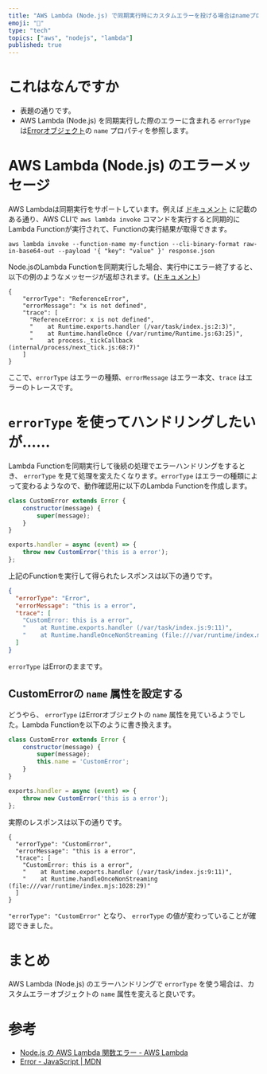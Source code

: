 ```yaml
---
title: "AWS Lambda (Node.js) で同期実行時にカスタムエラーを投げる場合はnameプロパティも変えると良い"
emoji: "🥃"
type: "tech"
topics: ["aws", "nodejs", "lambda"]
published: true
---
```


# これはなんですか

* 表題の通りです。
* AWS Lambda (Node.js) を同期実行した際のエラーに含まれる `errorType` は[Errorオブジェクト](https://developer.mozilla.org/ja/docs/Web/JavaScript/Reference/Global_Objects/Error)の `name` プロパティを参照します。


# AWS Lambda (Node.js) のエラーメッセージ

AWS Lambdaは同期実行をサポートしています。例えば [ドキュメント](https://docs.aws.amazon.com/ja_jp/lambda/latest/dg/invocation-sync.html) に記載のある通り、AWS CLIで `aws lambda invoke` コマンドを実行すると同期的にLambda Functionが実行されて、Functionの実行結果が取得できます。

```bash: Lambdaの同期実行例
aws lambda invoke --function-name my-function --cli-binary-format raw-in-base64-out --payload '{ "key": "value" }' response.json
```

Node.jsのLambda Functionを同期実行した場合、実行中にエラー終了すると、以下の例のようなメッセージが返却されます。([ドキュメント](https://docs.aws.amazon.com/ja_jp/lambda/latest/dg/nodejs-exceptions.html))

```json: エラーの例
{
    "errorType": "ReferenceError",
    "errorMessage": "x is not defined",
    "trace": [
      "ReferenceError: x is not defined",
      "    at Runtime.exports.handler (/var/task/index.js:2:3)",
      "    at Runtime.handleOnce (/var/runtime/Runtime.js:63:25)",
      "    at process._tickCallback (internal/process/next_tick.js:68:7)"
    ]
}
```

ここで、`errorType` はエラーの種類、`errorMessage` はエラー本文、`trace` はエラーのトレースです。

# `errorType` を使ってハンドリングしたいが……

Lambda Functionを同期実行して後続の処理でエラーハンドリングをするとき、 `errorType` を見て処理を変えたくなります。`errorType` はエラーの種類によって変わるようなので、動作確認用に以下のLambda Functionを作成します。

```js
class CustomError extends Error {
    constructor(message) {
        super(message);
    }
}

exports.handler = async (event) => {
    throw new CustomError('this is a error');
};
```

上記のFunctionを実行して得られたレスポンスは以下の通りです。

```json
{
  "errorType": "Error",
  "errorMessage": "this is a error",
  "trace": [
    "CustomError: this is a error",
    "    at Runtime.exports.handler (/var/task/index.js:9:11)",
    "    at Runtime.handleOnceNonStreaming (file:///var/runtime/index.mjs:1028:29)"
  ]
}
```

`errorType` はErrorのままです。


## CustomErrorの `name` 属性を設定する

どうやら、 `errorType` はErrorオブジェクトの `name` 属性を見ているようでした。Lambda Functionを以下のように書き換えます。

```javascript
class CustomError extends Error {
    constructor(message) {
        super(message);
        this.name = 'CustomError';
    }
}

exports.handler = async (event) => {
    throw new CustomError('this is a error');
};
```

実際のレスポンスは以下の通りです。

```
{
  "errorType": "CustomError",
  "errorMessage": "this is a error",
  "trace": [
    "CustomError: this is a error",
    "    at Runtime.exports.handler (/var/task/index.js:9:11)",
    "    at Runtime.handleOnceNonStreaming (file:///var/runtime/index.mjs:1028:29)"
  ]
}
```

`"errorType": "CustomError"` となり、 `errorType` の値が変わっていることが確認できました。


# まとめ

AWS Lambda (Node.js) のエラーハンドリングで `errorType` を使う場合は、カスタムエラーオブジェクトの `name` 属性を変えると良いです。


# 参考

* [Node.js の AWS Lambda 関数エラー - AWS Lambda](https://docs.aws.amazon.com/ja_jp/lambda/latest/dg/nodejs-exceptions.html)
* [Error - JavaScript | MDN](https://developer.mozilla.org/ja/docs/Web/JavaScript/Reference/Global_Objects/Error)